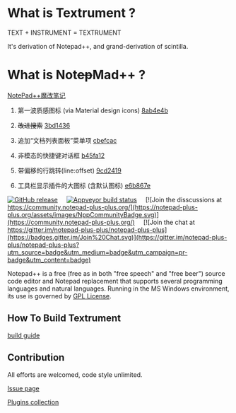 What is Textrument ?
===================
TEXT + INSTRUMENT = TEXTRUMENT

It's derivation of Notepad++, and grand-derivation of scintilla. 

What is Not~~ep~~Mad++ ?
===================

[NotePad++魔改笔记](https://blog.csdn.net/sinat_27171121/article/details/108002522)
1. 第一波质感图标 (via Material design icons)  [8ab4e4b](../../commit/8ab4e4b017d70f97dacccac3db7780dd9e970170)
2. ~~改进搜索~~ [3bd1436](../../commit/3bd143622c6650113265f6b438154a644c0211eb)
3. 追加“文档列表面板”菜单项 [cbefcac](../../commit/cbefcacc765faf8deb4f9f03b6b1fff2ca6aa32d)
4. 非模态的快捷键对话框 [b45fa12](../../commit/b45fa1246ce59e69a62b749c65cbc1b533e8a1ee)
5. 带偏移的行跳转(line:offset) [9cd2419](../../commit/9cd24199a422d18153d7d1c0b99a3b6f285c6808)

6. 工具栏显示插件的大图标 (含默认图标)  [e6b867e](../../commit/e6b867e407673f7d49fd729a354812f0a8d0c012)

[![GitHub release](https://img.shields.io/github/release/notepad-plus-plus/notepad-plus-plus.svg)](../../releases/latest)
&nbsp;&nbsp;&nbsp;&nbsp;[![Appveyor build status](https://ci.appveyor.com/api/projects/status/github/notepad-plus-plus/notepad-plus-plus?branch=master&svg=true)](https://ci.appveyor.com/project/donho/notepad-plus-plus)
&nbsp;&nbsp;&nbsp;&nbsp;[![Join the disscussions at https://community.notepad-plus-plus.org/](https://notepad-plus-plus.org/assets/images/NppCommunityBadge.svg)](https://community.notepad-plus-plus.org/)
&nbsp;&nbsp;&nbsp;&nbsp;[![Join the chat at https://gitter.im/notepad-plus-plus/notepad-plus-plus](https://badges.gitter.im/Join%20Chat.svg)](https://gitter.im/notepad-plus-plus/notepad-plus-plus?utm_source=badge&utm_medium=badge&utm_campaign=pr-badge&utm_content=badge)

Notepad++ is a free (free as in both "free speech" and "free beer") source code
editor and Notepad replacement that supports several programming languages and
natural languages. Running in the MS Windows environment, its use is governed by
[GPL License](LICENSE).


How To Build Textrument
---------------

[build guide](BUILD.md)


Contribution
------------

All efforts are welcomed, code style unlimited.   

[Issue page](https://github.com/NotMad-Text-Editor-Plugins/TODO/issues/)  

[Plugins collection](https://github.com/NotMad-Text-Editor-Plugins/)  


